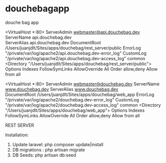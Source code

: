 douchebagapp
============

douche bag app


<VirtualHost *:80>
	ServerAdmin webmaster@api.douchebag.dev 
	ServerName api.douchebag.dev    
	ServerAlias api.douchebag.dev
	DocumentRoot /Users/juanjdlt/Sites/apps/douchebag/rest_server/public
    ErrorLog "/private/var/log/apache2/api.douchebag.dev-error_log"
    CustomLog "/private/var/log/apache2/api.douchebag.dev-access_log" common
		<Directory "/Users/juanjdlt/Sites/apps/douchebag/rest_server/public">
			Options Indexes FollowSymLinks
			AllowOverride All
			Order allow,deny
			Allow from all
			</Directory>
</VirtualHost>

<VirtualHost *:80>
	ServerAdmin webmaster@douchebag.dev 
	ServerName www.douchebag.dev
	ServerAlias www.douchebag.dev        
	DocumentRoot /Users/juanjdlt/Sites/apps/douchebag/web_app
    ErrorLog "/private/var/log/apache2/douchebag.dev-error_log"
    CustomLog "/private/var/log/apache2/douchebag.dev-access_log" common
		<Directory "/Users/juanjdlt/Sites/apps/douchebag/web_app">
			Options Indexes FollowSymLinks
			AllowOverride All
			Order allow,deny
			Allow from all
		</Directory>
</VirtualHost>

REST SERVER

Installation:
1. Update laravel: php composer update|install
2. DB migrations : php artisan migrate
3. DB Seeds: php artisan db:seed